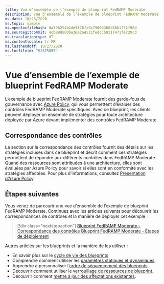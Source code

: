 ```yaml
---
title: Vue d’ensemble de l’exemple de blueprint FedRAMP Moderate
description: Vue d’ensemble de l’exemple de blueprint FedRAMP Moderate. Cet exemple de blueprint aide les clients à évaluer des contrôles FedRAMP Moderate.
ms.date: 10/26/2020
ms.topic: sample
ms.openlocfilehash: 0a706254b2de9f76fa0c79696366d38b1f72f96d
ms.sourcegitcommit: 4cb89d880be26a2a4531fedcc59317471fe729cd
ms.translationtype: HT
ms.contentlocale: fr-FR
ms.lasthandoff: 10/27/2020
ms.locfileid: "92675855"
---
```

# <a name="overview-of-the-fedramp-moderate-blueprint-sample"></a>Vue d’ensemble de l’exemple de blueprint FedRAMP Moderate

L’exemple de blueprint FedRAMP Moderate fournit des garde-fous de gouvernance avec [Azure Policy](../../../policy/overview.md), qui vous permettent d’évaluer des contrôles FedRAMP Moderate spécifiques. Avec ce blueprint, les clients peuvent déployer un ensemble de stratégies pour toute architecture déployée par Azure devant implémenter des contrôles FedRAMP Moderate.

## <a name="control-mapping"></a>Correspondance des contrôles

La section sur la correspondance des contrôles fournit des détails sur les stratégies incluses dans ce blueprint et décrit comment ces stratégies permettent de répondre aux différents contrôles dans FedRAMP Moderate. Quand des ressources sont attribuées à une architecture, elles sont évaluées par Azure Policy pour savoir si elles sont en conformité avec les stratégies affectées. Pour plus d’informations, consultez [Présentation d’Azure Policy](../../../policy/overview.md).

## <a name="next-steps"></a>Étapes suivantes

Vous venez de parcourir une vue d’ensemble de l’exemple de blueprint FedRAMP Moderate. Continuez avec les articles suivants pour découvrir les correspondances de contrôles et la manière de déployer cet exemple :

> [!div class="nextstepaction"]
> [Blueprint FedRAMP Moderate - Correspondance des contrôles](./control-mapping.md)
> [Blueprint FedRAMP Moderate - Étapes de déploiement](./deploy.md)

Autres articles sur les blueprints et la manière de les utiliser :

- En savoir plus sur le [cycle de vie des blueprints](../../concepts/lifecycle.md)
- Comprendre comment utiliser les [paramètres statiques et dynamiques](../../concepts/parameters.md).
- Apprendre à personnaliser l’[ordre de séquencement des blueprints](../../concepts/sequencing-order.md).
- Découvrir comment utiliser le [verrouillage de ressources de blueprint](../../concepts/resource-locking.md).
- Découvrir comment [mettre à jour des affectations existantes](../../how-to/update-existing-assignments.md).